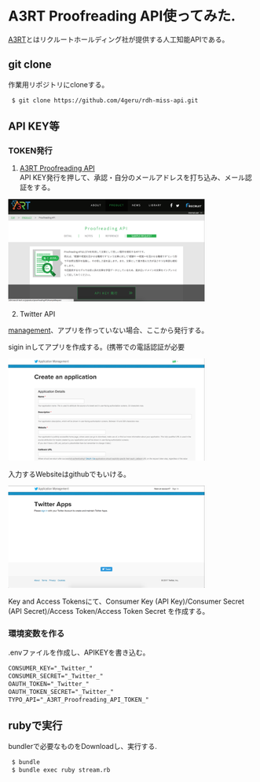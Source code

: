 # A3RT Proofreading API使ってみた.
[A3RT](http://a3rt.recruit-tech.co.jp/proofreading)とはリクルートホールディング社が提供する人工知能APIである。

## git clone
作業用リポジトリにcloneする。

```
 $ git clone https://github.com/4geru/rdh-miss-api.git
```

## API KEY等
### TOKEN発行
1. [A3RT Proofreading API ](http://a3rt.recruit-tech.co.jp/product/proofreadingAPI/)  
API KEY発行を押して、承認・自分のメールアドレスを打ち込み、メール認証をする。

<img src="https://raw.githubusercontent.com/4geru/rdh-miss-api/master/doc/image/proofreading_00.png" width="400px">

2. Twitter API

[management](https://apps.twitter.com/)、アプリを作っていない場合、ここから発行する。

sigin inしてアプリを作成する。(携帯での電話認証が必要

<img src="https://raw.githubusercontent.com/4geru/rdh-miss-api/master/doc/image/twitter01.png" width="400px">

入力するWebsiteはgithubでもいける。

<img src="https://raw.githubusercontent.com/4geru/rdh-miss-api/master/doc/image/twitter_00.png" width="400px">

Key and Access Tokensにて、Consumer Key (API Key)/Consumer Secret (API Secret)/Access Token/Access Token Secret を作成する。

### 環境変数を作る
.envファイルを作成し、APIKEYを書き込む。

```env:.env
CONSUMER_KEY="_Twitter_"
CONSUMER_SECRET="_Twitter_"
OAUTH_TOKEN="_Twitter_"
OAUTH_TOKEN_SECRET="_Twitter_"
TYPO_API="_A3RT_Proofreading_API_TOKEN_"
```
## rubyで実行
bundlerで必要なものをDownloadし、実行する.

```
 $ bundle 
 $ bundle exec ruby stream.rb
```